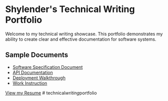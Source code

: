 # Shylender's Technical Writing Portfolio

Welcome to my technical writing showcase. This portfolio demonstrates my ability to create clear and effective documentation for software systems.

## Sample Documents

- [Software Specification Document](spec\shypass_software_spec.md)
- [API Documentation](./api-doc/shypass-api.json)
- [Deployment Walkthrough](deployment\slack_deployment_walkthrough.md)
- [Work Instruction](./instructions/how-to-use-vault-ui.md)

 [View my Resume](resume.pdf)
#   t e c h n i c a l _ w r i t i n g _ p o r t f o l i o  
 
